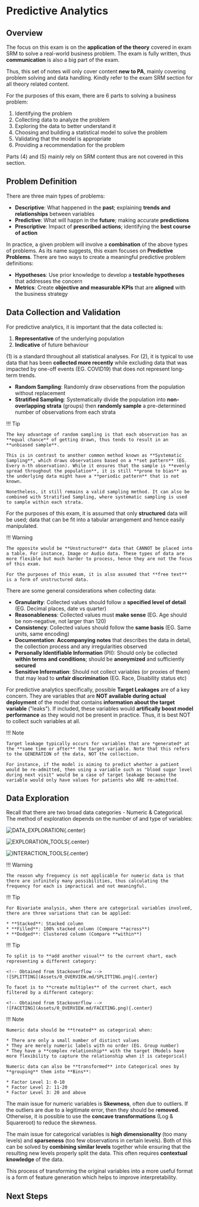 # **Predictive Analytics**

## **Overview**

The focus on this exam is on the **application of the theory** covered in exam SRM to solve a real-world business problem. The exam is fully written, thus **communication** is also a big part of the exam.

Thus, this set of notes will only cover content **new to PA**, mainly covering problem solving and data handling. Kindly refer to the exam SRM section for all theory related content.

For the purposes of this exam, there are 6 parts to solving a business problem:

1. Identifying the problem
2. Collecting data to analyze the problem
3. Exploring the data to better understand it
4. Choosing and building a statistical model to solve the problem
5. Validating that the model is appropriate
6. Providing a recommendation for the problem

Parts (4) and (5) mainly rely on SRM content thus are not covered in this section. 

## **Problem Definition**

There are three main types of problems:

* **Descriptive**: What happened in the **past**; explaining **trends and relationships** between variables
* **Predictive**: What will happn in the **future**; making accurate **predictions**
* **Prescriptive**: Impact of **prescribed actions**; identifying the **best course of action**

In practice, a given problem will involve a **combination** of the above types of problems. As its name suggests, this exam focuses on **Predictive Problems**. There are two ways to create a meaningful predictive problem definitions:

* **Hypotheses**: Use prior knowledge to develop a **testable hypotheses** that addresses the concern
* **Metrics**: Create **objective and measurable KPIs** that are **aligned** with the business strategy

## **Data Collection and Validation**

For predictive analytics, it is important that the data collected is:

1. **Representative** of the underlying population
2. **Indicative** of future behaviour

(1) is a standard throughout all statistical analyses. For (2), it is typical to use data that has been **collected more recently** while excluding data that was impacted by one-off events (EG. COVID19) that does not represent long-term trends.

* **Random Sampling**: Randomly draw observations from the population without replacement
* **Stratified Sampling**: Systematically divide the population into **non-overlapping strata** (groups) then **randomly sample** a pre-determined number of observations from each strata

!!! Tip

    The key advantage of random sampling is that each observation has an **equal chance** of getting drawn, thus tends to result in an **unbiased sample**.

    This is in contrast to another common method known as **Systematic Sampling**, which draws observations based on a **set pattern** (EG. Every n-th observation). While it ensures that the sample is **evenly spread throughout the population**, it is still **prone to bias** as the underlying data might have a **periodic pattern** that is not known.

    Nonetheless, it still remains a valid sampling method. It can also be combined with Stratified Sampling, where systematic sampling is used to sample within each strata.

For the purposes of this exam, it is assumed that only **structured** data will be used; data that can be fit into a tabular arrangement and hence easily manipulated.

!!! Warning

    The opposite would be **Unstructured** data that CANNOT be placed into a table. For instance, Image or Audio data. These types of data are more flexible but much harder to process, hence they are not the focus of this exam.

    For the purposes of this exam, it is also assumed that **free text** is a form of unstructured data.

There are some general considerations when collecting data:

* **Granularity**: Collected values should follow a **specified level of detail** (EG. Decimal places, date vs quarter)
* **Reasonableness**: Collected values must **make sense** (EG. Age should be non-negative, not larger than 120)
* **Consistency**: Collected values should follow the **same basis** (EG. Same units, same encoding)
* **Documentation**: **Accompanying notes** that describes the data in detail, the collection process and any irregularities observed
* **Personally Identifiable Information** (PII): Should only be collected **within terms and conditions**; should be **anonymized** and sufficiently **secured**
* **Sensitive Information**: Should not collect variables (or proxies of them) that may lead to **unfair discrimination** (EG. Race, Disability status etc)

For predictive analytics specifically, possible **Target Leakages** are of a key concern. They are variables that are **NOT available during actual deployment** of the model that contains **information about the target variable** ("leaks"). If included, these variables would **artifically boost model performance** as they would not be present in practice. Thus, it is best NOT to collect such variables at all.

!!! Note

    Target leakage typically occurs for variables that are *generated* at the **same time or after** the target variable. Note that this refers to the GENERATION of the data, NOT the collection.

    For instance, if the model is aiming to predict whether a patient would be re-admitted, then using a variable such as "blood sugar level during next visit" would be a case of target leakage because the variable would only have values for patients who ARE re-admitted.


## **Data Exploration**

Recall that there are two broad data categories - Numeric & Categorical. The method of exploration depends on the number of and type of variables:

<!-- Obtained from ACTEX PA Cheat Sheet -->
![DATA_EXPLORATION](Assets/0_OVERVIEW.md/DATA_EXPLORATION.png){.center}

<!-- Obtained from ACTEX PA Cheat Sheet -->
![EXPLORATION_TOOLS](Assets/0_OVERVIEW.md/EXPLORATION_TOOLS.png){.center}

<!-- Obtained from ACTEX PA Cheat Sheet -->
![INTERACTION_TOOLS](Assets/0_OVERVIEW.md/INTERACTION_TOOLS.png){.center}

!!! Warning

    The reason why frequency is not applicable for numeric data is that there are infinitely many possibilities, thus calculating the frequency for each is impractical and not meaningful.

!!! Tip

    For Bivariate analysis, when there are categorical variables involved, there are three variations that can be applied:

    * **Stacked**: Stacked column
    * **Filled**: 100% stacked column (Compare **across**)
    * **Dodged**: Clustered column (Compare **within**)

!!! Tip

    To split is to **add another visual** to the current chart, each representing a different category:

    <!-- Obtained from Stackoverflow -->    
    ![SPLITTING](Assets/0_OVERVIEW.md/SPLITTING.png){.center}

    To facet is to **create multiples** of the current chart, each filtered by a different category:

    <!-- Obtained from Stackoverflow -->
    ![FACETING](Assets/0_OVERVIEW.md/FACETING.png){.center}

!!! Note

    Numeric data should be **treated** as categorical when:

    * There are only a small number of distinct values
    * They are merely numeric labels with no order (EG. Group number)
    * They have a **complex relationship** with the target (Models have more flexibility to capture the relationship when it is categorical)

    Numeric data can also be **transformed** into Categorical ones by **grouping** them into **Bins**:

    * Factor Level 1: 0-10
    * Factor Level 2: 11-20
    * Factor Level 3: 20 and above

The main issue for numeric variables is **Skewness**, often due to outliers. If the outliers are due to a legitimate error, then they should be r**emoved**. Otherwise, it is possible to use the **concave transformations** (Log & Squareroot) to reduce the skewness.

The main issue for categorical variables is **high dimensionality** (too many levels) and **sparseness** (too few observations in certain levels). Both of this can be solved by **combining similar levels** together while ensuring that the resulting new levels properly split the data. This often requires **contextual knowledge** of the data.

This process of transforming the original variables into a more useful format is a form of feature generation which helps to improve interpretability. 

## Next Steps
